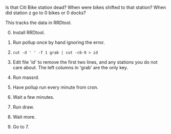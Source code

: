 Is that Citi Bike station dead? When were bikes shifted to that
station? When did station z go to 0 bikes or 0 docks?

This tracks the data in RRDtool.

0.  Install RRDtool.

1.  Run pollup once by hand ignoring the error.

2.  ``` cut -d ' ' -f 1 grab | cut -c6-9 > id ```

3.  Edit file 'id' to remove the first two lines, and any stations you
    do not care about. The left columns in 'grab' are the only key.

4.  Run massrd.

5.  Have pollup run every minute from cron.

6.  Wait a few minutes.

7.  Run draw.

8.  Wait more.

9.  Go to 7.


